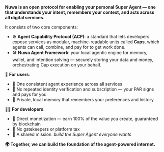 **Nuwa is an open protocol for enabling your personal Super Agent — one that understands your intent, remembers your context, and acts across all digital services.**

It consists of two core components:
- ⚙️ **Agent Capability Protocol (ACP)**: a standard that lets developers expose services as modular, machine-readable units called **Caps**, which agents can call, combine, and pay for to get work done.
- 🛠 **Nuwa Agent Framework**: your local agentic engine for memory, wallet, and intention solving — securely storing your data and money, orchestrating Cap execution on your behalf.

👤 **For users**:
- 🔁 One consistent agent experience across all services
- 🔐 No repeated identity verification and subscription — your PAR signs and pays for you
- 🧷 Private, local memory that remembers your preferences and history

👨‍💻 **For developers**:
- 💸 Direct monetization — earn 100% of the value you create, guaranteed by blockchain
- 🚫 No gatekeepers or platform tax
- 🤝 A shared mission: _build the Super Agent everyone wants_

**🌍 Together, we can build the foundation of the agent-powered internet.**
